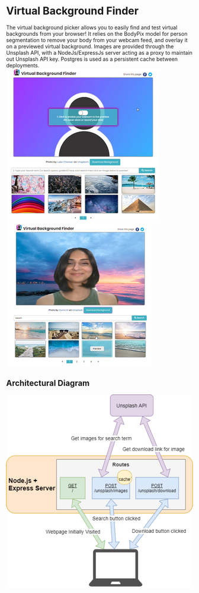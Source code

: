 # Virtual Background Finder
The virtual background picker allows you to easily find and test virtual backgrounds from your browser! It relies on the BodyPix model for person segmentation to remove your body from your webcam feed, and overlay it on a previewed virtual background.
Images are provided through the Unsplash API, with a NodeJs/ExpressJs server acting as a proxy to maintain out Unsplash API key. Postgres is used as a persistent cache between deployments. 
![App preview 1](img/app1.png)
![App preview 2](img/app2.png)
## Architectural Diagram
![Architectural diagram](img/architecture_diagram.png)